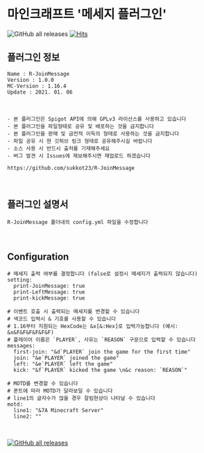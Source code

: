 # 마인크래프트 '메세지 플러그인'
![GitHub all releases](https://img.shields.io/github/downloads/sukkot23/R-JoinMessage/total?color=mint&style=plastic)
[![Hits](https://hits.seeyoufarm.com/api/count/incr/badge.svg?url=https%3A%2F%2Fgithub.com%2Fsukkot23%2FR-JoinMessage&count_bg=%23597ED0&title_bg=%23555555&icon=github.svg&icon_color=%23E7E7E7&title=View&edge_flat=false)](https://hits.seeyoufarm.com)
## 플러그인 정보
```
Name : R-JoinMessage
Version : 1.0.0
MC-Version : 1.16.4
Update : 2021. 01. 06
```

</br>

```
- 본 플러그인은 Spigot API에 의해 GPLv3 라이선스를 사용하고 있습니다
- 본 플러그인을 파일형태로 공유 및 배포하는 것을 금지합니다
- 본 플러그인을 판매 및 금전적 이득의 형태로 사용하는 것을 금지합니다 
- 파일 공유 시 현 깃허브 링크 형태로 공유해주시길 바랍니다
- 소스 사용 시 반드시 출처를 기재해주세요
- 버그 발견 시 Issues에 제보해주시면 재업로드 하겠습니다

https://github.com/sukkot23/R-JoinMessage
```

</br>

## 플러그인 설명서
```
R-JoinMessage 폴더내의 config.yml 파일을 수정합니다
```

</br>

## Configuration
```
# 메세지 출력 여부를 결정합니다 (false로 설정시 메세지가 출력되지 않습니다) 
setting:
  print-JoinMessage: true
  print-LeftMessage: true
  print-kickMessage: true

# 이벤트 호출 시 출력되는 메세지를 변경할 수 있습니다
# 색코드 입력시 & 기호를 사용할 수 있습니다
# 1.16부터 지원되는 HexCode는 &x[&:Hex]로 입력가능합니다 (예시: &x&F&F&F&F&F&F)
# 플레이어 이름은 `PLAYER`, 사유는 `REASON` 구문으로 입력할 수 있습니다
messages:
  first-join: "&d`PLAYER` join the game for the first time"
  join: "&e`PLAYER` joined the game"
  left: "&e`PLAYER` left the game"
  kick: "&f`PLAYER` kicked the game \n&c reason: `REASON`"

# MOTD를 변경할 수 있습니다
# 폰트에 따라 MOTD가 달라보일 수 있습니다
# line1의 글자수가 많을 경우 잘림현상이 나타날 수 있습니다
motd:
  line1: "&7A Minecraft Server"
  line2: ""
```

</br>

[![GitHub all releases](https://img.shields.io/github/downloads/sukkot23/R-JoinMessage/total?color=83BD17&label=DOWNLOAD&style=for-the-badge)](https://github.com/sukkot23/R-JoinMessage/releases/download/1.0.0_1.16.4/R-JoinMessage-1.16.4.jar)

